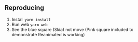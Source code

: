 ## Reproducing

1. Install `yarn install`
2. Run web `yarn web`
3. See the blue square (Skia) not move
   (Pink square included to demonstrate Reanimated is working)
